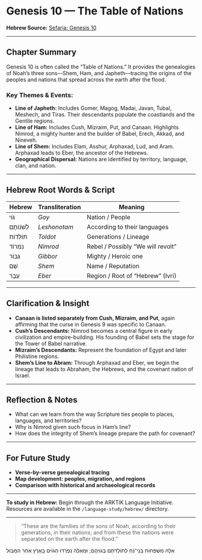 # Genesis 10 — The Table of Nations

**Hebrew Source:** [Sefaria: Genesis 10](https://www.sefaria.org/Genesis.10)

---

## Chapter Summary

Genesis 10 is often called the “Table of Nations.” It provides the genealogies of Noah’s three sons—Shem, Ham, and Japheth—tracing the origins of the peoples and nations that spread across the earth after the flood.

### Key Themes & Events:

- **Line of Japheth:** Includes Gomer, Magog, Madai, Javan, Tubal, Meshech, and Tiras. Their descendants populate the coastlands and the Gentile regions.
- **Line of Ham:** Includes Cush, Mizraim, Put, and Canaan. Highlights Nimrod, a mighty hunter and the builder of Babel, Erech, Akkad, and Nineveh.
- **Line of Shem:** Includes Elam, Asshur, Arphaxad, Lud, and Aram. Arphaxad leads to Eber, the ancestor of the Hebrews.
- **Geographical Dispersal:** Nations are identified by territory, language, clan, and nation.

---

## Hebrew Root Words & Script

| Hebrew            | Transliteration   | Meaning                                    |
|-------------------|-------------------|--------------------------------------------|
| גּוֹי             | *Goy*              | Nation / People                            |
| לְשֹׁנוֹתָם        | *Leshonotam*       | According to their languages               |
| תּוֹלְדוֹת         | *Toldot*           | Generations / Lineage                      |
| נִמְרוֹד           | *Nimrod*           | Rebel / Possibly “We will revolt”          |
| גִּבּוֹר            | *Gibbor*           | Mighty / Heroic one                        |
| שֵׁם              | *Shem*             | Name / Reputation                          |
| עֵבֶר             | *Eber*             | Region / Root of “Hebrew” (Ivri)           |

---

## Clarification & Insight

- **Canaan is listed separately from Cush, Mizraim, and Put**, again affirming that the curse in Genesis 9 was specific to Canaan.
- **Cush’s Descendants:** Nimrod becomes a central figure in early civilization and empire-building. His founding of Babel sets the stage for the Tower of Babel narrative.
- **Mizraim’s Descendants:** Represent the foundation of Egypt and later Philistine regions.
- **Shem’s Line to Abram:** Through Arphaxad and Eber, we begin the lineage that leads to Abraham, the Hebrews, and the covenant nation of Israel.

---

## Reflection & Notes

- What can we learn from the way Scripture ties people to places, languages, and territories?
- Why is Nimrod given such focus in Ham’s line?
- How does the integrity of Shem’s lineage prepare the path for covenant?

---

## For Future Study

- **Verse-by-verse genealogical tracing**
- **Map development: peoples, migration, and regions**
- **Comparison with historical and archaeological records**

---

**To study in Hebrew:** Begin through the ARKTIK Language Initiative. Resources are available in the `/language-study/hebrew/` directory.

---

> “These are the families of the sons of Noah, according to their generations, in their nations; and from these the nations were separated on the earth after the flood.”

אֵלֶּה מִשְׁפְּחוֹת בְּנֵי־נֹחַ לְתוֹלְדֹתָם בְּגוֹיֵהֶם; וּמֵאֵלֶּה נִפְרְדוּ הַגּוֹיִם בָּאָרֶץ אַחַר הַמַּבּוּל

